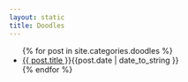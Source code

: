 ```yaml
---
layout: static
title: Doodles
---
```

<ul>
{% for post in site.categories.doodles %}
<li><a href="{{ post.url }}">{{ post.title }}</a><abbr>{{post.date | date_to_string }}</abbr></li>
{% endfor %}
</ul>

